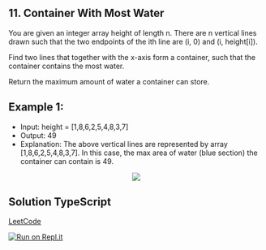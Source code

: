 ## 11. Container With Most Water
You are given an integer array height of length n. There are n vertical lines drawn such that the two endpoints of the ith line are (i, 0) and (i, height[i]).

Find two lines that together with the x-axis form a container, such that the container contains the most water.

Return the maximum amount of water a container can store.

## Example 1:

- Input: height = [1,8,6,2,5,4,8,3,7]
- Output: 49
- Explanation: The above vertical lines are represented by array [1,8,6,2,5,4,8,3,7]. In this case, the max area of water (blue section) the container can contain is 49.

<p align="center">
  <img src="https://s3-lc-upload.s3.amazonaws.com/uploads/2018/07/17/question_11.jpg" />
</p>



## Solution TypeScript

[LeetCode](https://leetcode.com/submissions/detail/704117776/)

[![Run on Repl.it](https://repl.it/badge/github/oscharko/LeetCode-11-Container-With-Most-Water)](https://replit.com/@oscharko/LeetCode-11-Container-With-Most-Water)

